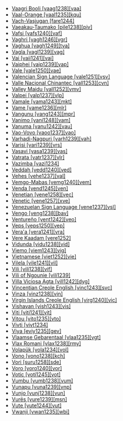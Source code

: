 - [Vaagri Booli [vaag1238][vaa]](tree/indo1319/clas1257/indo1320/indo1321/midd1375/cont1248/midl1245/bhil1254/vaag1238/md.ini)
- [Vaal-Orange [vaal1235][kqu]](tree/tuuu1241/kwii1241/east2867/vaal1235/md.ini)
- [Vach-Vasjugan [fare1244]](tree/ural1272/khan1279/east2774/fare1244/md.ini)
- [Vaeakau-Taumako [pile1238][piv]](tree/aust1307/mala1545/east2712/ocea1241/cent2060/east2445/poly1242/nucl1485/pile1238/md.ini)
- [Vafsi [vafs1240][vaf]](tree/indo1319/clas1257/indo1320/iran1269/cent2317/cent2318/nort3177/tati1243/tati1244/sout3177/vafs1241/vafs1240/md.ini)
- [Vaghri [vagh1246][vgr]](tree/indo1319/clas1257/indo1320/indo1321/midd1375/cont1248/midl1245/apab1234/guja1255/guja1256/west2830/vagh1246/md.ini)
- [Vaghua [vagh1249][tva]](tree/aust1307/mala1545/east2712/ocea1241/west2818/meso1253/newi1242/stge1234/nort3225/choi1242/west2856/vagh1249/md.ini)
- [Vagla [vagl1239][vag]](tree/atla1278/volt1241/nort3149/gura1261/cent2243/sout3164/grus1239/east2740/west2837/sisa1247/chak1272/chak1273/vagl1239/md.ini)
- [Vai [vaii1241][vai]](tree/mand1469/west2780/mand1431/cent2047/mand1432/mand1433/vaik1238/vaii1241/md.ini)
- [Vaiphei [vaip1239][vap]](tree/sino1245/kuki1245/kuki1246/peri1260/nort3179/siza1239/gang1271/vaip1239/md.ini)
- [Vale [vale1250][vae]](tree/cent2225/sara1341/sbbo1237/nucl1719/ndug1243/vale1250/md.ini)
- [Valencian Sign Language [vale1251][vsv]](tree/sign1238/deaf1237/lsfi1234/cata1287/vale1251/md.ini)
- [Valle Nacional Chinantec [vall1253][cvn]](tree/otom1299/west2783/otop1241/chin1484/cent2365/sout3333/chin1485/vall1253/md.ini)
- [Valley Maidu [vall1252][vmv]](tree/maid1262/vall1252/md.ini)
- [Valpei [valp1237][vlp]](tree/aust1307/mala1545/east2712/ocea1241/nort3195/nort3205/espi1234/west2956/nort3217/valp1237/md.ini)
- [Vamale [vama1243][mkt]](tree/aust1307/mala1545/east2712/ocea1241/sout3173/newc1243/main1286/nort3325/nort3211/vohk1236/vohk1234/vama1243/md.ini)
- [Vame [vame1236][mlr]](tree/afro1255/chad1250/bium1280/hurz1242/vame1236/md.ini)
- [Vangunu [vang1243][mpr]](tree/aust1307/mala1545/east2712/ocea1241/west2818/meso1253/newi1242/stge1234/nort3225/newg1239/east2761/maro1247/vang1243/md.ini)
- [Vanimo [vani1248][vam]](tree/skoo1245/skou1238/skou1239/east2892/west2992/vani1248/md.ini)
- [Vanuma [vanu1242][vau]](tree/atla1278/volt1241/benu1247/bant1294/sout3152/narr1281/cent2260/nort3376/inne1246/kele1261/kele1263/sopo1239/sole1244/lebo1246/nyal1255/vanu1247/vanu1242/md.ini)
- [Vao-Vovo [vaoo1237][vao]](tree/aust1307/mala1545/east2712/ocea1241/nort3195/cent2269/mala1539/nort3223/nort3230/boto1250/vaoo1237/md.ini)
- [Varhadi-Nagpuri [varh1239][vah]](tree/indo1319/clas1257/indo1320/indo1321/midd1375/cont1248/indo1325/mara1416/mara1422/oldm1248/mode1268/varh1239/md.ini)
- [Varisi [vari1239][vrs]](tree/aust1307/mala1545/east2712/ocea1241/west2818/meso1253/newi1242/stge1234/nort3225/choi1242/west2856/vari1239/md.ini)
- [Vasavi [vasa1239][vas]](tree/indo1319/clas1257/indo1320/indo1321/midd1375/cont1248/midl1245/bhil1254/vasa1240/vasa1239/md.ini)
- [Vatrata [vatr1237][vlr]](tree/book1242/vatr1237/md.ini)
- [Vazimba [vazi1234]](tree/uncl1493/vazi1234/md.ini)
- [Veddah [vedd1240][ved]](tree/indo1319/clas1257/indo1320/indo1321/midd1375/sinh1245/sinh1247/vedd1240/md.ini)
- [Vehes [vehe1237][val]](tree/aust1307/mala1545/east2712/ocea1241/west2818/nort3206/huon1245/sout2878/buan1245/vehe1237/md.ini)
- [Vemgo-Mabas [vemg1240][vem]](tree/afro1255/chad1250/bium1280/nort3156/lama1287/vemg1240/md.ini)
- [Venda [vend1245][ven]](tree/atla1278/volt1241/benu1247/bant1294/sout3152/narr1281/east2731/sout3387/nucl1826/vend1245/md.ini)
- [Venetian [vene1258][vec]](tree/indo1319/clas1257/ital1284/lati1262/lati1263/impe1234/roma1334/ital1285/west2813/shif1234/nort3208/gall1279/vene1258/md.ini)
- [Venetic [vene1257][xve]](tree/indo1319/clas1257/ital1284/vene1257/md.ini)
- [Venezuelan Sign Language [vene1237][vsl]](tree/sign1238/deaf1237/span1269/vene1237/md.ini)
- [Vengo [veng1238][bav]](tree/atla1278/volt1241/benu1247/bant1294/sout3152/wide1239/narr1282/ring1243/sout2822/babu1241/veng1238/md.ini)
- [Ventureño [vent1242][veo]](tree/chum1262/sout3132/cent2139/vent1242/md.ini)
- [Veps [veps1250][vep]](tree/ural1272/finn1317/coas1319/neva1234/nort3282/lado1234/east2796/veps1250/md.ini)
- [Vera'a [vera1241][vra]](tree/aust1307/mala1545/east2712/ocea1241/nort3195/nort3205/torr1262/leme1240/vera1241/md.ini)
- [Vere Kaadam [vere1252]](tree/atla1278/volt1241/nort3149/came1255/samb1322/samb1323/nort3259/vere1249/vere1250/vere1252/md.ini)
- [Vidunda [vidu1238][vid]](tree/atla1278/volt1241/benu1247/bant1294/sout3152/narr1281/east2731/nort3203/nort3209/ruvu1235/west2846/vidu1239/vidu1238/md.ini)
- [Viemo [viem1243][vig]](tree/atla1278/volt1241/nort3149/gura1261/viem1243/md.ini)
- [Vietnamese [viet1252][vie]](tree/aust1305/viet1250/viet1251/viet1252/md.ini)
- [Vilela [vile1241][vil]](tree/vile1241/md.ini)
- [Vili [vili1238][vif]](tree/atla1278/volt1241/benu1247/bant1294/sout3152/narr1281/cent2260/west2968/nzad1235/lwer1234/ding1244/loan1238/klce1234/kiko1235/nucl1804/kiko1234/kamb1321/kila1239/sout3249/west2874/vili1240/vili1238/md.ini)
- [Vili of Ngounie [vili1239]](tree/atla1278/volt1241/benu1247/bant1294/sout3152/narr1281/cent2260/west2968/nzad1235/lwer1234/ding1244/loan1238/kwil1238/kasa1251/moye1234/inte1264/west2969/nort3377/nzeb1234/njeb1244/vili1239/md.ini)
- [Villa Viciosa Agta [vill1242][dyg]](tree/unat1236/aust1312/vill1242/md.ini)
- [Vincentian Creole English [vinc1243][svc]](tree/indo1319/clas1257/germ1287/nort3152/west2793/nort3175/angl1264/angl1265/late1254/merc1242/macr1271/guin1259/cari1284/east2759/vinc1244/vinc1243/md.ini)
- [Vinza [vinz1238][vin]](tree/atla1278/volt1241/benu1247/bant1294/sout3152/narr1281/east2731/nort3203/grea1289/west2842/kivu1239/rwan1241/vinz1238/md.ini)
- [Virgin Islands Creole English [virg1240][vic]](tree/indo1319/clas1257/germ1287/nort3152/west2793/nort3175/angl1264/angl1265/late1254/merc1242/macr1271/guin1259/cari1284/east2759/barb1266/virg1240/md.ini)
- [Vishavan [vish1243][vis]](tree/drav1251/sout3133/sout3138/tami1291/tami1292/tami1293/tami1294/tami1297/tami1298/mala1541/vish1243/md.ini)
- [Viti [viti1241][vit]](tree/atla1278/volt1241/benu1247/bant1294/sout3152/wide1239/narr1282/unun9913/viti1241/md.ini)
- [Vitou [vito1235][vto]](tree/toro1256/tora1268/coas1312/beta1259/vito1235/md.ini)
- [Vivti [vivt1234]](tree/aust1307/mala1545/east2712/ocea1241/nort3195/cent2269/mala1539/west2871/peri1262/sout3240/uncl1500/niti1250/vivt1234/md.ini)
- [Viya [eviy1235][gev]](tree/atla1278/volt1241/benu1247/bant1294/sout3152/narr1281/bant1295/b10b1234/tsog1242/sout3191/eviy1235/md.ini)
- [Vlaamse Gebarentaal [vlaa1235][vgt]](tree/sign1238/deaf1237/lsfi1234/dutc1259/belg1242/vlaa1235/md.ini)
- [Vlax Romani [vlax1238][rmy]](tree/indo1319/clas1257/indo1320/indo1321/midd1375/cont1248/midl1245/shau1239/indo1322/roma1329/vlax1238/md.ini)
- [Volapük [vola1234][vol]](tree/arti1236/vola1234/md.ini)
- [Vono [vono1238][kch]](tree/unat1236/atla1280/vono1238/md.ini)
- [Vori [suru1258][sde]](tree/atla1278/volt1241/benu1247/kain1275/cent2242/basa1288/east2404/josa1234/kaur1268/suru1258/md.ini)
- [Voro [voro1240][vor]](tree/atla1278/volt1241/nort3149/came1255/bena1258/bena1259/yung1254/voro1240/md.ini)
- [Votic [voti1245][vot]](tree/ural1272/finn1317/coas1319/neva1234/cent2329/voti1245/md.ini)
- [Vumbu [vumb1238][vum]](tree/atla1278/volt1241/benu1247/bant1294/sout3152/narr1281/cent2260/west2968/nzad1235/lwer1234/ding1244/loan1238/klce1234/kiko1235/nucl1804/kiko1234/kamb1321/kila1239/sout3249/west2874/vili1240/lumb1251/ngub1240/sang1341/punu1240/vumb1238/md.ini)
- [Vunapu [vuna1239][vnp]](tree/aust1307/mala1545/east2712/ocea1241/nort3195/nort3205/espi1234/west2956/nort3217/vuna1239/md.ini)
- [Vunjo [vunj1238][vun]](tree/atla1278/volt1241/benu1247/bant1294/sout3152/narr1281/east2731/nort3203/kili1269/chag1248/chag1250/cent2286/vunj1238/md.ini)
- [Vurës [vure1239][msn]](tree/aust1307/mala1545/east2712/ocea1241/nort3195/nort3205/torr1262/vure1239/md.ini)
- [Vute [vute1244][vut]](tree/atla1278/volt1241/benu1247/bant1294/nort3168/mamb1309/niza1234/konj1251/mamb1310/vuti1235/vute1246/vute1244/md.ini)
- [Vwanji [vwan1235][wbi]](tree/atla1278/volt1241/benu1247/bant1294/sout3152/narr1281/east2731/nort3203/sout3185/wanj1243/vwan1235/md.ini)
